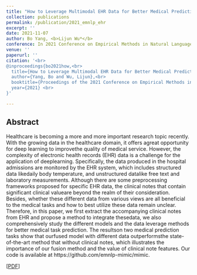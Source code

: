 ```yaml
---
title: "How to Leverage Multimodal EHR Data for Better Medical Predictions?"
collection: publications
permalink: /publication/2021_emnlp_ehr
excerpt: ''
date: 2021-11-07
author: Bo Yang, <b>Lijun Wu*</b>
conference: In 2021 Conference on Empirical Methods in Natural Language Processing <b>(EMNLP-2021)</b> (*=corresponding)
venue: ''
paperurl: ''
citation: '<br>
@inproceedings{bo2021how,<br>
  title={How to Leverage Multimodal EHR Data for Better Medical Predictions?},<br>
  author={Yang, Bo and Wu, Lijun},<br>
  booktitle={Proceedings of the 2021 Conference on Empirical Methods in Natural Language Processing and the 9th International Joint Conference on Natural Language Processing (EMNLP-IJCNLP)},<br>
  year={2021} <br>
}'

---
```

<h2><strong>Abstract</strong></h2>
Healthcare is becoming a more and more important research topic recently. With the growing data in the healthcare domain,  it offers agreat opportunity for deep learning to improvethe quality of medical service.  However, the complexity of electronic health records (EHR) data is a challenge for the application of deeplearning. Specifically, the data produced in the hospital admissions are monitored by the EHR system, which includes structured data likedaily body temperature, and unstructured datalike free text and laboratory measurements. Although there are some preprocessing frameworks proposed for specific EHR data, the clinical notes that contain significant clinical valueare beyond the realm of their consideration. Besides, whether these different data from various views are all  beneficial to the medical tasks and how to best utilize these data remain unclear. Therefore, in this paper, we first extract the accompanying clinical notes from EHR and propose a method to integrate thesedata, we also comprehensively study the  different models and the data leverage methods for better medical task prediction.  The resultson two medical prediction tasks show that ourfused model with different  data outperformsthe state-of-the-art method that without clinical notes, which illustrates the importance of our fusion method and the value of clinical note features. Our code is available at https://github.com/emnlp-mimic/mimic.

\[[PDF]()\]  